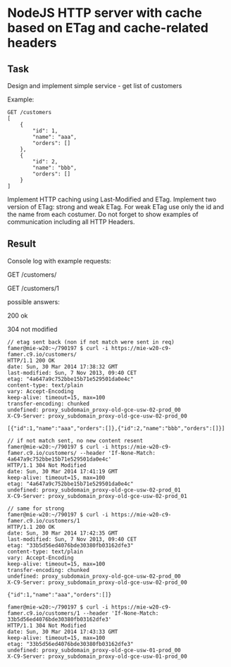 # NodeJS HTTP server with cache based on ETag and cache-related headers

## Task

Design and implement simple service - get list of customers

Example:

```
GET /customers
[
    {
        "id": 1,
        "name": "aaa",
        "orders": []
    },
    {
        "id": 2,
        "name": "bbb",
        "orders": []
    }
]
```

Implement HTTP caching using Last-Modified and ETag. Implement two version of ETag: strong and weak ETag. For weak ETag use only the id and the name from each costumer. Do not forget to show examples of communication including all HTTP Headers.


## Result

Console log with example requests:


GET /customers/

GET /customers/1

possible answers:

200 ok

304 not modified

```
// etag sent back (non if not match were sent in req)
famer@mie-w20:~/790197 $ curl -i https://mie-w20-c9-famer.c9.io/customers/
HTTP/1.1 200 OK
date: Sun, 30 Mar 2014 17:38:32 GMT
last-modified: Sun, 7 Nov 2013, 09:40 CET
etag: "4a647a9c752bbe15b71e529501da0e4c"
content-type: text/plain
vary: Accept-Encoding
keep-alive: timeout=15, max=100
transfer-encoding: chunked
undefined: proxy_subdomain_proxy-old-gce-usw-02-prod_00
X-C9-Server: proxy_subdomain_proxy-old-gce-usw-02-prod_00

[{"id":1,"name":"aaa","orders":[]},{"id":2,"name":"bbb","orders":[]}]

// if not match sent, no new content resent
famer@mie-w20:~/790197 $ curl -i https://mie-w20-c9-famer.c9.io/customers/ --header 'If-None-Match: 4a647a9c752bbe15b71e529501da0e4c'
HTTP/1.1 304 Not Modified
date: Sun, 30 Mar 2014 17:41:19 GMT
keep-alive: timeout=15, max=100
etag: "4a647a9c752bbe15b71e529501da0e4c"
undefined: proxy_subdomain_proxy-old-gce-usw-02-prod_01
X-C9-Server: proxy_subdomain_proxy-old-gce-usw-02-prod_01

// same for strong
famer@mie-w20:~/790197 $ curl -i https://mie-w20-c9-famer.c9.io/customers/1                                                   
HTTP/1.1 200 OK
date: Sun, 30 Mar 2014 17:42:35 GMT
last-modified: Sun, 7 Nov 2013, 09:40 CET
etag: "33b5d56ed4076bde30380fb03162dfe3"
content-type: text/plain
vary: Accept-Encoding
keep-alive: timeout=15, max=100
transfer-encoding: chunked
undefined: proxy_subdomain_proxy-old-gce-usw-02-prod_00
X-C9-Server: proxy_subdomain_proxy-old-gce-usw-02-prod_00

{"id":1,"name":"aaa","orders":[]}

famer@mie-w20:~/790197 $ curl -i https://mie-w20-c9-famer.c9.io/customers/1 --header 'If-None-Match: 33b5d56ed4076bde30380fb03162dfe3'
HTTP/1.1 304 Not Modified
date: Sun, 30 Mar 2014 17:43:33 GMT
keep-alive: timeout=15, max=100
etag: "33b5d56ed4076bde30380fb03162dfe3"
undefined: proxy_subdomain_proxy-old-gce-usw-01-prod_00
X-C9-Server: proxy_subdomain_proxy-old-gce-usw-01-prod_00

```


